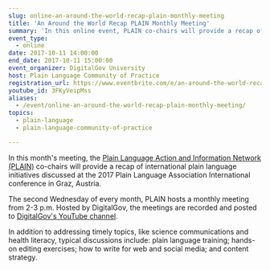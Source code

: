 ```yaml
---
slug: online-an-around-the-world-recap-plain-monthly-meeting
title: 'An Around the World Recap PLAIN Monthly Meeting'
summary: 'In this online event, PLAIN co-chairs will provide a recap of international plain language initiatives discussed at the 2017 Plain Language Association International conference in Graz, Austria.'
event_type:
  - online
date: 2017-10-11 14:00:00
end_date: 2017-10-11 15:00:00
event_organizer: DigitalGov University
host: Plain Language Community of Practice
registration_url: https://www.eventbrite.com/e/an-around-the-world-recap-plain-monthly-meeting-registration-38539458558
youtube_id: 3FKyVeipMss
aliases:
  - /event/online-an-around-the-world-recap-plain-monthly-meeting/
topics:
  - plain-language
  - plain-language-community-of-practice

---
```


In this month's meeting, the [Plain Language Action and Information Network (PLAIN)](https://www.digitalgov.gov/communities/plain-language-community-of-practice/) co-chairs will provide a recap of international plain language initiatives discussed at the 2017 Plain Language Association International conference in Graz, Austria.

The second Wednesday of every month, PLAIN hosts a monthly meeting from 2-3 p.m. Hosted by DigitalGov, the meetings are recorded and posted to [DigitalGov's YouTube channel](https://www.youtube.com/digitalgov).

In addition to addressing timely topics, like science communications and health literacy, typical discussions include: plain language training; hands-on editing exercises; how to write for web and social media; and content strategy.
